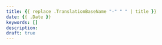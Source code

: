 ```yaml
---
title: {{ replace .TranslationBaseName "-" " " | title }}
date: {{ .Date }}
keywords: []
description:
draft: true
---
```

